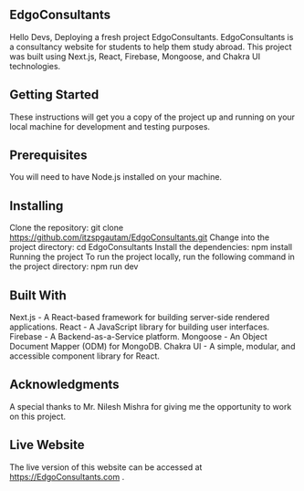 ## EdgoConsultants

Hello Devs,
Deploying a fresh project EdgoConsultants.
EdgoConsultants is a consultancy website for students to help them study abroad. This project was built using Next.js, React, Firebase, Mongoose, and Chakra UI technologies.

## Getting Started

These instructions will get you a copy of the project up and running on your local machine for development and testing purposes.

## Prerequisites

You will need to have Node.js installed on your machine.

## Installing

Clone the repository: git clone https://github.com/itzspgautam/EdgoConsultants.git
Change into the project directory: cd EdgoConsultants
Install the dependencies: npm install
Running the project
To run the project locally, run the following command in the project directory: npm run dev

## Built With

Next.js - A React-based framework for building server-side rendered applications.
React - A JavaScript library for building user interfaces.
Firebase - A Backend-as-a-Service platform.
Mongoose - An Object Document Mapper (ODM) for MongoDB.
Chakra UI - A simple, modular, and accessible component library for React.

## Acknowledgments

A special thanks to Mr. Nilesh Mishra for giving me the opportunity to work on this project.

## Live Website

The live version of this website can be accessed at https://EdgoConsultants.com .
